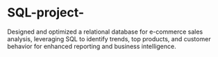 # SQL-project-
Designed and optimized a relational database for e-commerce sales analysis, leveraging SQL to identify trends, top products, and customer behavior for enhanced reporting and business intelligence.
